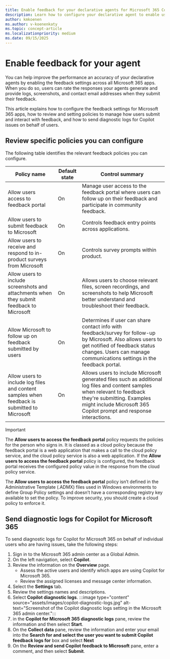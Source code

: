 ```yaml
---
title: Enable feedback for your declarative agents for Microsoft 365 Copilot
description: Learn how to configure your declarative agent to enable user feedback
author: kmkoenen
ms.author: v-koenenkaty
ms.topic: concept-article
ms.localizationpriority: medium
ms.date: 09/15/2025
---
```


# Enable feedback for your agent

You can help improve the performance an accuracy of your declarative agents by enabling the feedback settings across all Microsoft 365 apps. When you do so, users can rate the responses your agents generate and provide logs, screenshots, and contact email addresses when they submit their feedback. 

This article explains how to configure the feedback settings for Microsoft 365 apps, how to review and setting policies to manage how users submit and interact with feedback, and how to send diagnostic logs for Copilot issues on behalf of users.

## Review specific policies you can configure

The following table identifies the relevant feedback policies you can configure.

| Policy name | Default state | Control summary |
| ----------- | ------------- | --------------- |
| Allow users access to feedback portal  | On | Manage user access to the feedback portal where users can follow up on their feedback and participate in community feedback. |
| Allow users to submit feedback to Microsoft | On | Controls feedback entry points across applications. |
| Allow users to receive and respond to in-product surveys from Microsoft | On | Controls survey prompts within product. |
| Allow users to include screenshots and attachments when they submit feedback to Microsoft | On | Allows users to choose relevant files, screen recordings, and screenshots to help Microsoft better understand and troubleshoot their feedback. |
| Allow Microsoft to follow up on feedback submitted by users | On | Determines if user can share contact info with feedback/survey for follow-up by Microsoft. Also allows users to get notified of feedback status changes. Users can manage communications settings in the feedback portal. |
| Allow users to include log files and content samples when feedback is submitted to Microsoft | On | Allows users to include Microsoft generated files such as additional log files and content samples when relevant to feedback they're submitting. Examples might include Microsoft 365 Copilot prompt and response interactions. |

> [!IMPORTANT]
> The **Allow users to access the feedback portal** policy requests the policies for the person who signs in. It is classed as a cloud policy because the feedback portal is a web application that makes a call to the cloud policy service, and the cloud policy service is also a web application. If the **Allow users to access the feedback portal** policy is configured, the feedback portal receives the configured policy value in the response from the cloud policy service.
>
> The **Allow users to access the feedback portal** policy isn’t defined in the Administrative Template (.ADMX) files used in Windows environments to define Group Policy settings and doesn’t have a corresponding registry key available to set the policy. To improve security, you should create a cloud policy to enforce it.

## Send diagnostic logs for Copilot for Microsoft 365

To send diagnostic logs for Copilot for Microsoft 365 on behalf of individual users who are having issues, take the following steps:

1. Sign in to the Microsoft 365 admin center as a Global Admin.
1. On the left navigation, select **Copilot**.
1. Review the information on the **Overview** page.
    - Assess the active users and identify which apps are using Copilot for Microsoft 365.
    - Review the assigned licenses and message center information.
1. Select the **Settings** tab.
1. Review the settings names and descriptions.
1. Select **Copilot diagnostic logs**.
    :::image type="content" source="assets/images/copilot-diagnostic-logs.jpg" alt-text="Screenshot of the Copilot diagnostic logs setting in the Microsoft 365 admin center.":::
1. in the **Copilot for Microsoft 365 diagnostic logs** pane, review the information and then select **Start**.
1. On the **Collect data** pane, review the information and enter your email into the **Search for and select the user you want to submit Copilot feedback logs for** box and select **Next**
1. On the **Review and send Copilot feedback to Microsoft** pane, enter a comment, and then select **Submit**.
